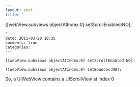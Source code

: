 ```yaml
---
layout: post
title: "
```
[[webView.subviews objectAtIndex:0] setScrollEnabled:NO];
```
"
date: 2011-03-20 10:35
comments: true
categories: 
---
```


```
[[webView.subviews objectAtIndex:0] setScrollEnabled:NO];
```


```
[[webView.subviews objectAtIndex:0] setBounces:NO];
```


So, a UIWebView contains a UIScrollView at index 0

